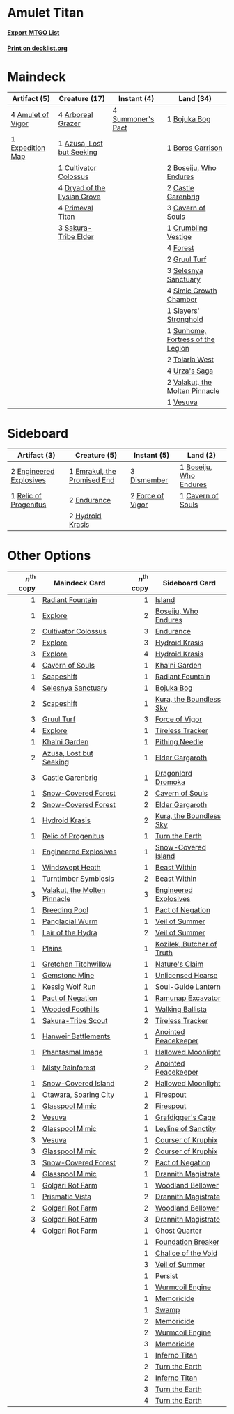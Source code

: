 # Amulet Titan

#### [Export MTGO List](../collection/Amulet%20Titan/Amulet%20Titan.txt)
#### [Print on decklist.org](http://decklist.org/?deckmain=4%09Amulet%20of%20Vigor%0A4%09Arboreal%20Grazer%0A1%09Azusa,%20Lost%20but%20Seeking%0A1%09Bojuka%20Bog%0A1%09Boros%20Garrison%0A2%09Boseiju,%20Who%20Endures%0A2%09Castle%20Garenbrig%0A3%09Cavern%20of%20Souls%0A1%09Crumbling%20Vestige%0A1%09Cultivator%20Colossus%0A4%09Dryad%20of%20the%20Ilysian%20Grove%0A1%09Expedition%20Map%0A4%09Forest%0A2%09Gruul%20Turf%0A4%09Primeval%20Titan%0A3%09Sakura-Tribe%20Elder%0A3%09Selesnya%20Sanctuary%0A4%09Simic%20Growth%20Chamber%0A1%09Slayers'%20Stronghold%0A4%09Summoner's%20Pact%0A1%09Sunhome,%20Fortress%20of%20the%20Legion%0A2%09Tolaria%20West%0A4%09Urza's%20Saga%0A2%09Valakut,%20the%20Molten%20Pinnacle%0A1%09Vesuva&deckside=1%09Boseiju,%20Who%20Endures%0A1%09Cavern%20of%20Souls%0A3%09Dismember%0A1%09Emrakul,%20the%20Promised%20End%0A2%09Endurance%0A2%09Engineered%20Explosives%0A2%09Force%20of%20Vigor%0A2%09Hydroid%20Krasis%0A1%09Relic%20of%20Progenitus)
# Maindeck

|                                        Artifact (5)                                        |                                             Creature (17)                                             |                                        Instant (4)                                         |                                                 Land (34)                                                  |
|--------------------------------------------------------------------------------------------|-------------------------------------------------------------------------------------------------------|--------------------------------------------------------------------------------------------|------------------------------------------------------------------------------------------------------------|
|4 [Amulet of Vigor](http://gatherer.wizards.com/Pages/Card/Details.aspx?multiverseid=191577)|4 [Arboreal Grazer](http://gatherer.wizards.com/Pages/Card/Details.aspx?multiverseid=461076)           |4 [Summoner's Pact](http://gatherer.wizards.com/Pages/Card/Details.aspx?multiverseid=442178)|1 [Bojuka Bog](http://gatherer.wizards.com/Pages/Card/Details.aspx?multiverseid=376269)                     |
|1 [Expedition Map](http://gatherer.wizards.com/Pages/Card/Details.aspx?multiverseid=397742) |1 [Azusa, Lost but Seeking](http://gatherer.wizards.com/Pages/Card/Details.aspx?multiverseid=442150)   |                                                                                            |1 [Boros Garrison](http://gatherer.wizards.com/Pages/Card/Details.aspx?multiverseid=376271)                 |
|                                                                                            |1 [Cultivator Colossus](http://gatherer.wizards.com/Pages/Card/Details.aspx?multiverseid=541057)       |                                                                                            |2 [Boseiju, Who Endures](http://gatherer.wizards.com/Pages/Card/Details.aspx?multiverseid=548579)           |
|                                                                                            |4 [Dryad of the Ilysian Grove](http://gatherer.wizards.com/Pages/Card/Details.aspx?multiverseid=476420)|                                                                                            |2 [Castle Garenbrig](http://gatherer.wizards.com/Pages/Card/Details.aspx?multiverseid=473202)               |
|                                                                                            |4 [Primeval Titan](http://gatherer.wizards.com/Pages/Card/Details.aspx?multiverseid=438749)            |                                                                                            |3 [Cavern of Souls](http://gatherer.wizards.com/Pages/Card/Details.aspx?multiverseid=278058)                |
|                                                                                            |3 [Sakura-Tribe Elder](http://gatherer.wizards.com/Pages/Card/Details.aspx?multiverseid=220582)        |                                                                                            |1 [Crumbling Vestige](http://gatherer.wizards.com/Pages/Card/Details.aspx?multiverseid=407680)              |
|                                                                                            |                                                                                                       |                                                                                            |4 [Forest](http://gatherer.wizards.com/Pages/Card/Details.aspx?multiverseid=439860)                         |
|                                                                                            |                                                                                                       |                                                                                            |2 [Gruul Turf](http://gatherer.wizards.com/Pages/Card/Details.aspx?multiverseid=420917)                     |
|                                                                                            |                                                                                                       |                                                                                            |3 [Selesnya Sanctuary](http://gatherer.wizards.com/Pages/Card/Details.aspx?multiverseid=376492)             |
|                                                                                            |                                                                                                       |                                                                                            |4 [Simic Growth Chamber](http://gatherer.wizards.com/Pages/Card/Details.aspx?multiverseid=405379)           |
|                                                                                            |                                                                                                       |                                                                                            |1 [Slayers' Stronghold](http://gatherer.wizards.com/Pages/Card/Details.aspx?multiverseid=240170)            |
|                                                                                            |                                                                                                       |                                                                                            |1 [Sunhome, Fortress of the Legion](http://gatherer.wizards.com/Pages/Card/Details.aspx?multiverseid=455776)|
|                                                                                            |                                                                                                       |                                                                                            |2 [Tolaria West](http://gatherer.wizards.com/Pages/Card/Details.aspx?multiverseid=136047)                   |
|                                                                                            |                                                                                                       |                                                                                            |4 [Urza's Saga](http://gatherer.wizards.com/Pages/Card/Details.aspx?multiverseid=522335)                    |
|                                                                                            |                                                                                                       |                                                                                            |2 [Valakut, the Molten Pinnacle](http://gatherer.wizards.com/Pages/Card/Details.aspx?multiverseid=190400)   |
|                                                                                            |                                                                                                       |                                                                                            |1 [Vesuva](http://gatherer.wizards.com/Pages/Card/Details.aspx?multiverseid=113543)                         |


# Sideboard

|                                          Artifact (3)                                           |                                             Creature (5)                                             |                                        Instant (5)                                        |                                            Land (2)                                             |
|-------------------------------------------------------------------------------------------------|------------------------------------------------------------------------------------------------------|-------------------------------------------------------------------------------------------|-------------------------------------------------------------------------------------------------|
|2 [Engineered Explosives](http://gatherer.wizards.com/Pages/Card/Details.aspx?multiverseid=50139)|1 [Emrakul, the Promised End](http://gatherer.wizards.com/Pages/Card/Details.aspx?multiverseid=414295)|3 [Dismember](http://gatherer.wizards.com/Pages/Card/Details.aspx?multiverseid=382182)     |1 [Boseiju, Who Endures](http://gatherer.wizards.com/Pages/Card/Details.aspx?multiverseid=548579)|
|1 [Relic of Progenitus](http://gatherer.wizards.com/Pages/Card/Details.aspx?multiverseid=174824) |2 [Endurance](http://gatherer.wizards.com/Pages/Card/Details.aspx?multiverseid=522233)                |2 [Force of Vigor](http://gatherer.wizards.com/Pages/Card/Details.aspx?multiverseid=464113)|1 [Cavern of Souls](http://gatherer.wizards.com/Pages/Card/Details.aspx?multiverseid=278058)     |
|                                                                                                 |2 [Hydroid Krasis](http://gatherer.wizards.com/Pages/Card/Details.aspx?multiverseid=457327)           |                                                                                           |                                                                                                 |


# Other Options

|*n*<sup>th</sup> copy|                                             Maindeck Card                                             |*n*<sup>th</sup> copy|                                           Sideboard Card                                           |
|--------------------:|-------------------------------------------------------------------------------------------------------|--------------------:|----------------------------------------------------------------------------------------------------|
|                    1|[Radiant Fountain](http://gatherer.wizards.com/Pages/Card/Details.aspx?multiverseid=438810)            |                    1|[Island](http://gatherer.wizards.com/Pages/Card/Details.aspx?multiverseid=439857)                   |
|                    1|[Explore](http://gatherer.wizards.com/Pages/Card/Details.aspx?multiverseid=451098)                     |                    2|[Boseiju, Who Endures](http://gatherer.wizards.com/Pages/Card/Details.aspx?multiverseid=548579)     |
|                    2|[Cultivator Colossus](http://gatherer.wizards.com/Pages/Card/Details.aspx?multiverseid=541057)         |                    3|[Endurance](http://gatherer.wizards.com/Pages/Card/Details.aspx?multiverseid=522233)                |
|                    2|[Explore](http://gatherer.wizards.com/Pages/Card/Details.aspx?multiverseid=451098)                     |                    3|[Hydroid Krasis](http://gatherer.wizards.com/Pages/Card/Details.aspx?multiverseid=457327)           |
|                    3|[Explore](http://gatherer.wizards.com/Pages/Card/Details.aspx?multiverseid=451098)                     |                    4|[Hydroid Krasis](http://gatherer.wizards.com/Pages/Card/Details.aspx?multiverseid=457327)           |
|                    4|[Cavern of Souls](http://gatherer.wizards.com/Pages/Card/Details.aspx?multiverseid=278058)             |                    1|[Khalni Garden](http://gatherer.wizards.com/Pages/Card/Details.aspx?multiverseid=220535)            |
|                    1|[Scapeshift](http://gatherer.wizards.com/Pages/Card/Details.aspx?multiverseid=447337)                  |                    1|[Radiant Fountain](http://gatherer.wizards.com/Pages/Card/Details.aspx?multiverseid=438810)         |
|                    4|[Selesnya Sanctuary](http://gatherer.wizards.com/Pages/Card/Details.aspx?multiverseid=376492)          |                    1|[Bojuka Bog](http://gatherer.wizards.com/Pages/Card/Details.aspx?multiverseid=376269)               |
|                    2|[Scapeshift](http://gatherer.wizards.com/Pages/Card/Details.aspx?multiverseid=447337)                  |                    1|[Kura, the Boundless Sky](http://gatherer.wizards.com/Pages/Card/Details.aspx?multiverseid=548509)  |
|                    3|[Gruul Turf](http://gatherer.wizards.com/Pages/Card/Details.aspx?multiverseid=420917)                  |                    3|[Force of Vigor](http://gatherer.wizards.com/Pages/Card/Details.aspx?multiverseid=464113)           |
|                    4|[Explore](http://gatherer.wizards.com/Pages/Card/Details.aspx?multiverseid=451098)                     |                    1|[Tireless Tracker](http://gatherer.wizards.com/Pages/Card/Details.aspx?multiverseid=409997)         |
|                    1|[Khalni Garden](http://gatherer.wizards.com/Pages/Card/Details.aspx?multiverseid=220535)               |                    1|[Pithing Needle](http://gatherer.wizards.com/Pages/Card/Details.aspx?multiverseid=129526)           |
|                    2|[Azusa, Lost but Seeking](http://gatherer.wizards.com/Pages/Card/Details.aspx?multiverseid=442150)     |                    1|[Elder Gargaroth](http://gatherer.wizards.com/Pages/Card/Details.aspx?multiverseid=485502)          |
|                    3|[Castle Garenbrig](http://gatherer.wizards.com/Pages/Card/Details.aspx?multiverseid=473202)            |                    1|[Dragonlord Dromoka](http://gatherer.wizards.com/Pages/Card/Details.aspx?multiverseid=394547)       |
|                    1|[Snow-Covered Forest](http://gatherer.wizards.com/Pages/Card/Details.aspx?multiverseid=121192)         |                    2|[Cavern of Souls](http://gatherer.wizards.com/Pages/Card/Details.aspx?multiverseid=278058)          |
|                    2|[Snow-Covered Forest](http://gatherer.wizards.com/Pages/Card/Details.aspx?multiverseid=121192)         |                    2|[Elder Gargaroth](http://gatherer.wizards.com/Pages/Card/Details.aspx?multiverseid=485502)          |
|                    1|[Hydroid Krasis](http://gatherer.wizards.com/Pages/Card/Details.aspx?multiverseid=457327)              |                    2|[Kura, the Boundless Sky](http://gatherer.wizards.com/Pages/Card/Details.aspx?multiverseid=548509)  |
|                    1|[Relic of Progenitus](http://gatherer.wizards.com/Pages/Card/Details.aspx?multiverseid=174824)         |                    1|[Turn the Earth](http://gatherer.wizards.com/Pages/Card/Details.aspx?multiverseid=534996)           |
|                    1|[Engineered Explosives](http://gatherer.wizards.com/Pages/Card/Details.aspx?multiverseid=50139)        |                    1|[Snow-Covered Island](http://gatherer.wizards.com/Pages/Card/Details.aspx?multiverseid=121130)      |
|                    1|[Windswept Heath](http://gatherer.wizards.com/Pages/Card/Details.aspx?multiverseid=405115)             |                    1|[Beast Within](http://gatherer.wizards.com/Pages/Card/Details.aspx?multiverseid=446158)             |
|                    1|[Turntimber Symbiosis](http://gatherer.wizards.com/Pages/Card/Details.aspx?multiverseid=491864)        |                    2|[Beast Within](http://gatherer.wizards.com/Pages/Card/Details.aspx?multiverseid=446158)             |
|                    3|[Valakut, the Molten Pinnacle](http://gatherer.wizards.com/Pages/Card/Details.aspx?multiverseid=190400)|                    3|[Engineered Explosives](http://gatherer.wizards.com/Pages/Card/Details.aspx?multiverseid=50139)     |
|                    1|[Breeding Pool](http://gatherer.wizards.com/Pages/Card/Details.aspx?multiverseid=97088)                |                    1|[Pact of Negation](http://gatherer.wizards.com/Pages/Card/Details.aspx?multiverseid=442057)         |
|                    1|[Panglacial Wurm](http://gatherer.wizards.com/Pages/Card/Details.aspx?multiverseid=121264)             |                    1|[Veil of Summer](http://gatherer.wizards.com/Pages/Card/Details.aspx?multiverseid=466952)           |
|                    1|[Lair of the Hydra](http://gatherer.wizards.com/Pages/Card/Details.aspx?multiverseid=527546)           |                    2|[Veil of Summer](http://gatherer.wizards.com/Pages/Card/Details.aspx?multiverseid=466952)           |
|                    1|[Plains](http://gatherer.wizards.com/Pages/Card/Details.aspx?multiverseid=439856)                      |                    1|[Kozilek, Butcher of Truth](http://gatherer.wizards.com/Pages/Card/Details.aspx?multiverseid=397668)|
|                    1|[Gretchen Titchwillow](http://gatherer.wizards.com/Pages/Card/Details.aspx?multiverseid=527510)        |                    1|[Nature's Claim](http://gatherer.wizards.com/Pages/Card/Details.aspx?multiverseid=382316)           |
|                    1|[Gemstone Mine](http://gatherer.wizards.com/Pages/Card/Details.aspx?multiverseid=109761)               |                    1|[Unlicensed Hearse](http://gatherer.wizards.com/Pages/Card/Details.aspx?multiverseid=555447)        |
|                    1|[Kessig Wolf Run](http://gatherer.wizards.com/Pages/Card/Details.aspx?multiverseid=233256)             |                    1|[Soul-Guide Lantern](http://gatherer.wizards.com/Pages/Card/Details.aspx?multiverseid=476488)       |
|                    1|[Pact of Negation](http://gatherer.wizards.com/Pages/Card/Details.aspx?multiverseid=442057)            |                    1|[Ramunap Excavator](http://gatherer.wizards.com/Pages/Card/Details.aspx?multiverseid=430818)        |
|                    1|[Wooded Foothills](http://gatherer.wizards.com/Pages/Card/Details.aspx?multiverseid=405116)            |                    1|[Walking Ballista](http://gatherer.wizards.com/Pages/Card/Details.aspx?multiverseid=423848)         |
|                    1|[Sakura-Tribe Scout](http://gatherer.wizards.com/Pages/Card/Details.aspx?multiverseid=74210)           |                    2|[Tireless Tracker](http://gatherer.wizards.com/Pages/Card/Details.aspx?multiverseid=409997)         |
|                    1|[Hanweir Battlements](http://gatherer.wizards.com/Pages/Card/Details.aspx?multiverseid=414511)         |                    1|[Anointed Peacekeeper](http://gatherer.wizards.com/Pages/Card/Details.aspx?multiverseid=574482)     |
|                    1|[Phantasmal Image](http://gatherer.wizards.com/Pages/Card/Details.aspx?multiverseid=220099)            |                    1|[Hallowed Moonlight](http://gatherer.wizards.com/Pages/Card/Details.aspx?multiverseid=398505)       |
|                    1|[Misty Rainforest](http://gatherer.wizards.com/Pages/Card/Details.aspx?multiverseid=405102)            |                    2|[Anointed Peacekeeper](http://gatherer.wizards.com/Pages/Card/Details.aspx?multiverseid=574482)     |
|                    1|[Snow-Covered Island](http://gatherer.wizards.com/Pages/Card/Details.aspx?multiverseid=121130)         |                    2|[Hallowed Moonlight](http://gatherer.wizards.com/Pages/Card/Details.aspx?multiverseid=398505)       |
|                    1|[Otawara, Soaring City](http://gatherer.wizards.com/Pages/Card/Details.aspx?multiverseid=548584)       |                    1|[Firespout](http://gatherer.wizards.com/Pages/Card/Details.aspx?multiverseid=247407)                |
|                    1|[Glasspool Mimic](http://gatherer.wizards.com/Pages/Card/Details.aspx?multiverseid=491688)             |                    2|[Firespout](http://gatherer.wizards.com/Pages/Card/Details.aspx?multiverseid=247407)                |
|                    2|[Vesuva](http://gatherer.wizards.com/Pages/Card/Details.aspx?multiverseid=113543)                      |                    1|[Grafdigger's Cage](http://gatherer.wizards.com/Pages/Card/Details.aspx?multiverseid=278452)        |
|                    2|[Glasspool Mimic](http://gatherer.wizards.com/Pages/Card/Details.aspx?multiverseid=491688)             |                    1|[Leyline of Sanctity](http://gatherer.wizards.com/Pages/Card/Details.aspx?multiverseid=204993)      |
|                    3|[Vesuva](http://gatherer.wizards.com/Pages/Card/Details.aspx?multiverseid=113543)                      |                    1|[Courser of Kruphix](http://gatherer.wizards.com/Pages/Card/Details.aspx?multiverseid=442153)       |
|                    3|[Glasspool Mimic](http://gatherer.wizards.com/Pages/Card/Details.aspx?multiverseid=491688)             |                    2|[Courser of Kruphix](http://gatherer.wizards.com/Pages/Card/Details.aspx?multiverseid=442153)       |
|                    3|[Snow-Covered Forest](http://gatherer.wizards.com/Pages/Card/Details.aspx?multiverseid=121192)         |                    2|[Pact of Negation](http://gatherer.wizards.com/Pages/Card/Details.aspx?multiverseid=442057)         |
|                    4|[Glasspool Mimic](http://gatherer.wizards.com/Pages/Card/Details.aspx?multiverseid=491688)             |                    1|[Drannith Magistrate](http://gatherer.wizards.com/Pages/Card/Details.aspx?multiverseid=479531)      |
|                    1|[Golgari Rot Farm](http://gatherer.wizards.com/Pages/Card/Details.aspx?multiverseid=376353)            |                    1|[Woodland Bellower](http://gatherer.wizards.com/Pages/Card/Details.aspx?multiverseid=398511)        |
|                    1|[Prismatic Vista](http://gatherer.wizards.com/Pages/Card/Details.aspx?multiverseid=464193)             |                    2|[Drannith Magistrate](http://gatherer.wizards.com/Pages/Card/Details.aspx?multiverseid=479531)      |
|                    2|[Golgari Rot Farm](http://gatherer.wizards.com/Pages/Card/Details.aspx?multiverseid=376353)            |                    2|[Woodland Bellower](http://gatherer.wizards.com/Pages/Card/Details.aspx?multiverseid=398511)        |
|                    3|[Golgari Rot Farm](http://gatherer.wizards.com/Pages/Card/Details.aspx?multiverseid=376353)            |                    3|[Drannith Magistrate](http://gatherer.wizards.com/Pages/Card/Details.aspx?multiverseid=479531)      |
|                    4|[Golgari Rot Farm](http://gatherer.wizards.com/Pages/Card/Details.aspx?multiverseid=376353)            |                    1|[Ghost Quarter](http://gatherer.wizards.com/Pages/Card/Details.aspx?multiverseid=389534)            |
|                     |                                                                                                       |                    1|[Foundation Breaker](http://gatherer.wizards.com/Pages/Card/Details.aspx?multiverseid=522236)       |
|                     |                                                                                                       |                    1|[Chalice of the Void](http://gatherer.wizards.com/Pages/Card/Details.aspx?multiverseid=442211)      |
|                     |                                                                                                       |                    3|[Veil of Summer](http://gatherer.wizards.com/Pages/Card/Details.aspx?multiverseid=466952)           |
|                     |                                                                                                       |                    1|[Persist](http://gatherer.wizards.com/Pages/Card/Details.aspx?multiverseid=522172)                  |
|                     |                                                                                                       |                    1|[Wurmcoil Engine](http://gatherer.wizards.com/Pages/Card/Details.aspx?multiverseid=389756)          |
|                     |                                                                                                       |                    1|[Memoricide](http://gatherer.wizards.com/Pages/Card/Details.aspx?multiverseid=215103)               |
|                     |                                                                                                       |                    1|[Swamp](http://gatherer.wizards.com/Pages/Card/Details.aspx?multiverseid=439858)                    |
|                     |                                                                                                       |                    2|[Memoricide](http://gatherer.wizards.com/Pages/Card/Details.aspx?multiverseid=215103)               |
|                     |                                                                                                       |                    2|[Wurmcoil Engine](http://gatherer.wizards.com/Pages/Card/Details.aspx?multiverseid=389756)          |
|                     |                                                                                                       |                    3|[Memoricide](http://gatherer.wizards.com/Pages/Card/Details.aspx?multiverseid=215103)               |
|                     |                                                                                                       |                    1|[Inferno Titan](http://gatherer.wizards.com/Pages/Card/Details.aspx?multiverseid=376371)            |
|                     |                                                                                                       |                    2|[Turn the Earth](http://gatherer.wizards.com/Pages/Card/Details.aspx?multiverseid=534996)           |
|                     |                                                                                                       |                    2|[Inferno Titan](http://gatherer.wizards.com/Pages/Card/Details.aspx?multiverseid=376371)            |
|                     |                                                                                                       |                    3|[Turn the Earth](http://gatherer.wizards.com/Pages/Card/Details.aspx?multiverseid=534996)           |
|                     |                                                                                                       |                    4|[Turn the Earth](http://gatherer.wizards.com/Pages/Card/Details.aspx?multiverseid=534996)           |

